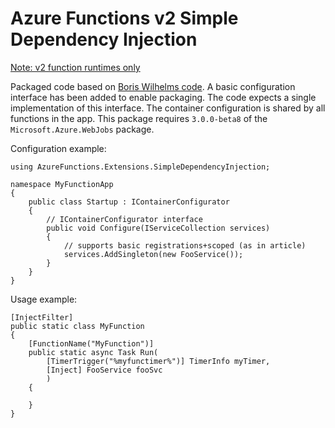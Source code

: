 ﻿Azure Functions v2 Simple Dependency Injection
==============================================

[Note: v2 function runtimes only](https://docs.microsoft.com/en-us/azure/azure-functions/functions-versions)

Packaged code based on [Boris Wilhelms code](https://blog.wille-zone.de/post/azure-functions-proper-dependency-injection/). A basic configuration interface has been added to enable packaging. The code expects a single implementation of this interface. The container configuration is shared by all functions in the app. This package requires `3.0.0-beta8` of the `Microsoft.Azure.WebJobs` package.

Configuration example:

    using AzureFunctions.Extensions.SimpleDependencyInjection;

    namespace MyFunctionApp 
    {
        public class Startup : IContainerConfigurator
        {
            // IContainerConfigurator interface
            public void Configure(IServiceCollection services)
            {
                // supports basic registrations+scoped (as in article)
                services.AddSingleton(new FooService());
            }
        }
    }   

Usage example:

	[InjectFilter]
    public static class MyFunction
    {
        [FunctionName("MyFunction")]
        public static async Task Run(
            [TimerTrigger("%myfunctimer%")] TimerInfo myTimer,
            [Inject] FooService fooSvc
            )
        {
    
        }
    }
